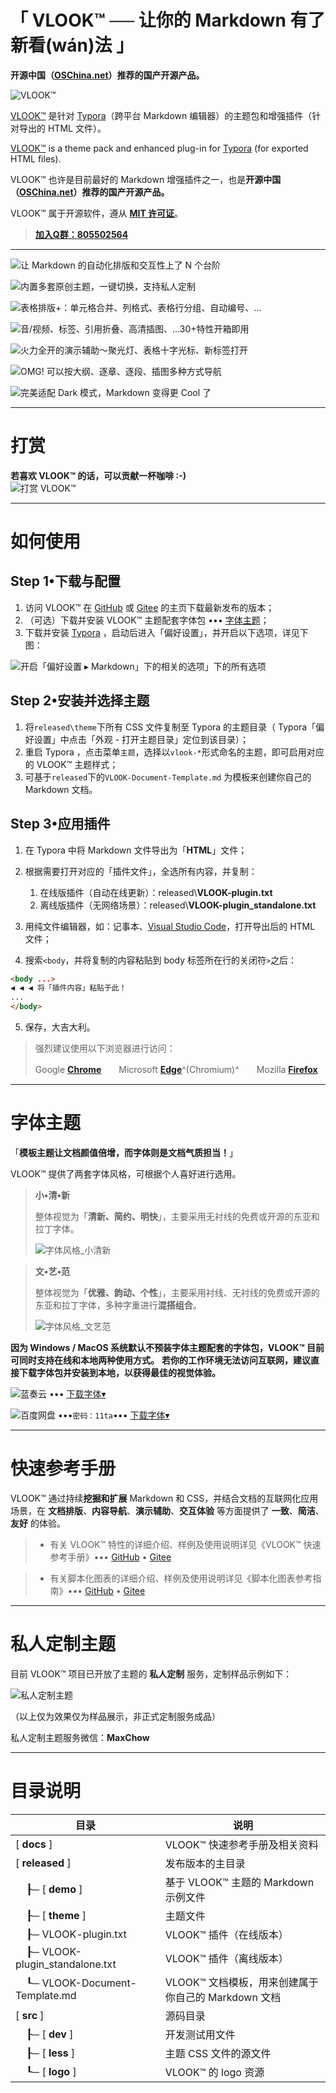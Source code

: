 # 「 **VLOOK™ ── 让你的 Markdown 有了新看(wán)法** 」

**开源中国（[OSChina.net](https://www.oschina.net/p/vlook)）推荐的国产开源产品。**

![VLOOK™](https://cdn.jsdelivr.net/gh/MadMaxChow/VLOOKres@master/pic/vlook-mark-light.svg)

[VLOOK™](https://github.com/MadMaxChow/VLOOK) 是针对 [Typora](https://www.typora.io)（跨平台 Markdown 编辑器）的主题包和增强插件（针对导出的 HTML 文件）。

[VLOOK™](https://github.com/MadMaxChow/VLOOK) is a theme pack and enhanced plug-in for [Typora](https://www.typora.io) (for exported HTML files).

VLOOK™ 也许是目前最好的 Markdown 增强插件之一，也是**开源中国（[OSChina.net](https://www.oschina.net/p/vlook)）推荐的国产开源产品。**

VLOOK™ 属于开源软件，遵从 **[MIT 许可证](#许可协议)**。

> **[加入Q群：805502564](https://qm.qq.com/cgi-bin/qm/qr?k=oB8wpFG_4SEMf1CL9qVy-jMw0CMfSwff&jump_from=webapi&)**

---

![让 Markdown 的自动化排版和交互性上了 N 个台阶](https://s3.ax1x.com/2021/01/21/shYQAg.png)

![内置多套原创主题，一键切换，支持私人定制](https://s3.ax1x.com/2021/01/18/s6jqNF.png)

![表格排版+：单元格合并、列格式、表格行分组、自动编号、…](https://s3.ax1x.com/2021/01/21/shJSoQ.png)

![音/视频、标签、引用折叠、高清插图、…30+特性开箱即用](https://s3.ax1x.com/2021/01/27/szH9m9.png)

![火力全开的演示辅助～聚光灯、表格十字光标、新标签打开](https://s3.ax1x.com/2021/01/18/s6jTBV.png)

![OMG! 可以按大纲、逐章、逐段、插图多种方式导航](https://s3.ax1x.com/2021/01/21/shY89s.png)

![完美适配 Dark 模式，Markdown 变得更 Cool 了](https://s3.ax1x.com/2021/01/18/s6j5Xq.png)

---

# 打赏

**若喜欢 VLOOK™ 的话，可以贡献一杯咖啡 :-)**<br />
![打赏 VLOOK™](https://s3.ax1x.com/2021/01/24/sHf82D.png)

---

# 如何使用

## Step 1•下载与配置

1. 访问 VLOOK™ 在 [GitHub](https://github.com/MadMaxChow/VLOOK/releases) 或 [Gitee](https://gitee.com/madmaxchow/VLOOK/releases) 的主页下载最新发布的版本；
2. （可选）下载并安装 VLOOK™ 主题配套字体包 ••• [字体主题](#字体主题)；
3. 下载并安装 [Typora](https://www.typora.io) ，启动后进入「偏好设置」，并开启以下选项，详见下图：

![开启「偏好设置 ▸ Markdown」下的相关的选项」下的所有选项](https://s3.ax1x.com/2021/01/24/sHR4wq.png)


## Step 2•安装并选择主题

1. 将`released\theme`下所有 CSS 文件复制至 Typora 的主题目录（ Typora「偏好设置」中点击「外观 - 打开主题目录」定位到该目录）；
2. 重启 Typora ，点击菜单`主题`，选择以`vlook-*`形式命名的主题，即可启用对应的 VLOOK™ 主题样式；
3. 可基于`released`下的`VLOOK-Document-Template.md` 为模板来创建你自己的 Markdown 文档。

## Step 3•应用插件

1. 在 Typora 中将 Markdown 文件导出为「**HTML**」文件；

2. 根据需要打开对应的「插件文件」，全选所有内容，并复制：

   1. 在线版插件（自动在线更新）：released\\**VLOOK-plugin.txt**
   2. 离线版插件（无网络场景）：released\\**VLOOK-plugin_standalone.txt**

3. 用纯文件编辑器，如：记事本、[Visual Studio Code](https://code.visualstudio.com/)，打开导出后的 HTML 文件；

4. 搜索`<body`，并将复制的内容粘贴到 body 标签所在行的关闭符`>`之后：
  ```html
  <body ...>
  ◀ ◀ ◀ 将「插件内容」粘贴于此！
  ...
  </body>
  ```

5. 保存，大吉大利。

> 强烈建议使用以下浏览器进行访问：
>
> Google **[Chrome](https://www.google.cn/chrome/)**　　Microsoft **[Edge](https://www.microsoft.com/zh-cn/edge)**^(Chromium)^　　Mozilla **[Firefox](https://www.mozilla.org/zh-CN/firefox/)**

---

# 字体主题

「**模板主题让文档颜值倍增，而字体则是文档气质担当！**」

VLOOK™ 提供了两套字体风格，可根据个人喜好进行选用。

> **小•清•新**
>
> 整体视觉为「**清新、简约、明快**」，主要采用无衬线的免费或开源的东亚和拉丁字体。
>
> ![字体风格_小清新](https://s3.ax1x.com/2021/01/05/skBoA1.png)

> **文•艺•范**
>
> 整体视觉为「**优雅、韵动、个性**」，主要采用衬线、无衬线的免费或开源的东亚和拉丁字体，多种字重进行**混搭组合**。
>
> ![字体风格_文艺范](https://s3.ax1x.com/2021/01/05/skBLcD.png?darksrc=invert&srcset=skBjnH.png@2x,skBOje.png@3x)

**因为 Windows / MacOS 系统默认不预装字体主题配套的字体包，VLOOK™ 目前可同时支持在线和本地两种使用方式。**
**若你的工作环境无法访问互联网，建议直接下载字体包并安装到本地，以获得最佳的视觉体验。**

![蓝奏云](https://s3.ax1x.com/2020/12/13/reJiee.png?mode=logo&srcset=reJCLD.png@2x) ••• [下载字体▾](https://wws.lanzous.com/ieVDhj1aokj)

![百度网盘](https://s3.ax1x.com/2020/12/13/reJFdH.png?mode=logo&srcset=reJkod.png@2x) •••`密码：11ta`••• [下载字体▾](https://pan.baidu.com/s/1gH5Hj-X3-LCaOLtN0AxLLw)

---

# 快速参考手册

VLOOK™ 通过持续**挖掘和扩展** Markdown 和 CSS，并结合文档的互联网化应用场景，在 **文档排版**、**内容导航**、**演示辅助**、**交互体验** 等方面提供了 **一致**、**简洁**、**友好** 的体验。

> - 有关 VLOOK™ 特性的详细介绍、样例及使用说明详见《VLOOK™ 快速参考手册》••• [GitHub](https://madmaxchow.github.io/VLOOK/index.html) • [Gitee](https://madmaxchow.gitee.io/vlook/index.html)

> - 有关脚本化图表的详细介绍、样例及使用说明详见《脚本化图表参考指南》••• [GitHub](https://madmaxchow.github.io/VLOOK/chart.html) • [Gitee](https://madmaxchow.gitee.io/vlook/chart.html)

---

# 私人定制主题

目前 VLOOK™ 项目已开放了主题的 **私人定制** 服务，定制样品示例如下：

![私人定制主题](https://s3.ax1x.com/2021/01/27/szoo9S.png)

（以上仅为效果仅为样品展示，非正式定制服务成品）

私人定制主题服务微信：**MaxChow**

---

# 目录说明

| 目录 | 说明                         |
| ---------- | ---------------------------- |
| [ **docs** ] | VLOOK™ 快速参考手册及相关资料 |
| [ **released** ] | 发布版本的主目录          |
| &nbsp;&nbsp;&nbsp;&nbsp;┠─ [ **demo** ] | 基于 VLOOK™ 主题的 Markdown 示例文件 |
| &nbsp;&nbsp;&nbsp;&nbsp;┠─ [ **theme** ] | 主题文件                     |
| &nbsp;&nbsp;&nbsp;&nbsp;┠─ VLOOK-plugin.txt | VLOOK™ 插件（在线版本） |
| &nbsp;&nbsp;&nbsp;&nbsp;┠─ VLOOK-plugin_standalone.txt | VLOOK™ 插件（离线版本） |
| &nbsp;&nbsp;&nbsp;&nbsp;┖─ VLOOK-Document-Template.md | VLOOK™ 文档模板，用来创建属于你自己的 Markdown 文档 |
| [ **src** ] | 源码目录                     |
| &nbsp;&nbsp;&nbsp;&nbsp;┠─ [ **dev** ] | 开发测试用文件 |
| &nbsp;&nbsp;&nbsp;&nbsp;┠─ [ **less** ] | 主题 CSS 文件的源文件 |
| &nbsp;&nbsp;&nbsp;&nbsp;┖─ [ **logo** ] | VLOOK™ 的 logo 资源 |

